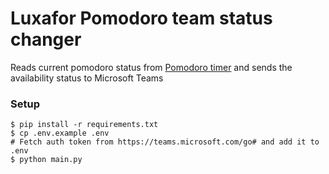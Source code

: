 # Luxafor Pomodoro team status changer


Reads current pomodoro status from [Pomodoro timer](https://luxafor.dk/luxafor-brugerdefineret-led-pomodoro-timer/) and sends the availability status to Microsoft Teams

###  Setup 
```
$ pip install -r requirements.txt 
$ cp .env.example .env 
# Fetch auth token from https://teams.microsoft.com/go# and add it to .env
$ python main.py 
```
